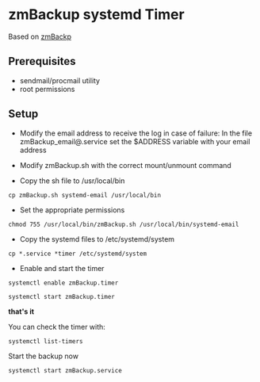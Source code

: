 # zmBackup systemd Timer

Based on [zmBackp](https://github.com/lucascbeyeler/zmbackup)

## Prerequisites

* sendmail/procmail utility
* root permissions

## Setup

* Modify the email address to receive the log in case of failure: In the file zmBackup_email@.service set the $ADDRESS variable with your email address

* Modify zmBackup.sh with the correct mount/unmount command

* Copy the sh file to /usr/local/bin
```
cp zmBackup.sh systemd-email /usr/local/bin
```
* Set the appropriate permissions
```
chmod 755 /usr/local/bin/zmBackup.sh /usr/local/bin/systemd-email
```
* Copy the systemd files to /etc/systemd/system
```
cp *.service *timer /etc/systemd/system
```
* Enable and start the timer
```
systemctl enable zmBackup.timer

systemctl start zmBackup.timer

```

**that's it**

You can check the timer with:
```
systemctl list-timers
```

Start the backup now

```
systemctl start zmBackup.service
```


